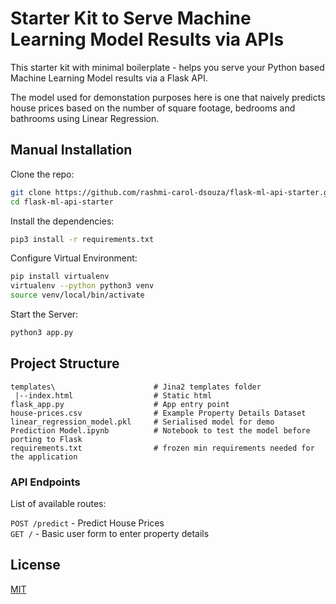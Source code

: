 # Starter Kit to Serve Machine Learning Model Results via APIs

This starter kit with minimal boilerplate - helps you serve your Python based Machine Learning Model results via a Flask API.

The model used for demonstation purposes here is one that naively predicts house prices based on the number of square footage, bedrooms and bathrooms using Linear Regression.

## Manual Installation

Clone the repo:

```bash
git clone https://github.com/rashmi-carol-dsouza/flask-ml-api-starter.git
cd flask-ml-api-starter
```

Install the dependencies:

```bash
pip3 install -r requirements.txt
```

Configure Virtual Environment:

```bash
pip install virtualenv
virtualenv --python python3 venv
source venv/local/bin/activate
```

Start the Server:

```bash
python3 app.py
```

## Project Structure

```
templates\                      # Jina2 templates folder
 |--index.html                  # Static html
flask_app.py                    # App entry point
house-prices.csv                # Example Property Details Dataset
linear_regression_model.pkl     # Serialised model for demo
Prediction Model.ipynb          # Notebook to test the model before porting to Flask
requirements.txt                # frozen min requirements needed for the application
```

### API Endpoints

List of available routes:

`POST /predict` - Predict House Prices\
`GET /` - Basic user form to enter property details


## License

[MIT](LICENSE)
